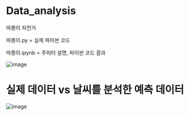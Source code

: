 # Data_analysis
따릉이 자전거 

따릉이.py = 실제 파이썬 코드

따릉이.ipynb = 주피터 설명, 파이썬 코드 결과


![image](https://user-images.githubusercontent.com/38133842/144420082-6311e5c7-48c3-48f2-881b-ec91ab5433dd.png)


# 실제 데이터 vs 날씨를 분석한 예측 데이터 

![image](https://user-images.githubusercontent.com/38133842/144420624-a52e0c30-9c88-4993-b78e-ce64c275bb93.png)
